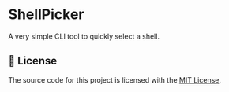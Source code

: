 # ShellPicker

A very simple CLI tool to quickly select a shell.

## 🤝 License

The source code for this project is licensed with the [MIT License](LICENSE).
